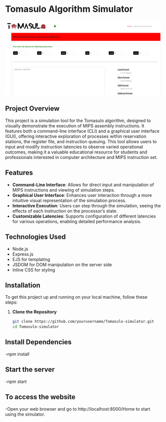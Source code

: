 # Tomasulo Algorithm Simulator
![Simulation Example](Project/Project/Images/view.png)

## Project Overview
This project is a simulation tool for the Tomasulo algorithm, designed to visually demonstrate the execution of MIPS assembly instructions. It features both a command-line interface (CLI) and a graphical user interface (GUI), offering interactive exploration of processes within reservation stations, the register file, and instruction queuing. This tool allows users to input and modify instruction latencies to observe varied operational outcomes, making it a valuable educational resource for students and professionals interested in computer architecture and MIPS instruction set.

## Features
- **Command-Line Interface**: Allows for direct input and manipulation of MIPS instructions and viewing of simulation steps.
- **Graphical User Interface**: Enhances user interaction through a more intuitive visual representation of the simulation process.
- **Interactive Execution**: Users can step through the simulation, seeing the effects of each instruction on the processor’s state.
- **Customizable Latencies**: Supports configuration of different latencies for various operations, enabling detailed performance analysis.

## Technologies Used
- Node.js
- Express.js
- EJS for templating
- JSDOM for DOM manipulation on the server side
- Inline CSS for styling

## Installation

To get this project up and running on your local machine, follow these steps:

1. **Clone the Repository**
   ```bash
   git clone https://github.com/yourusername/Tomasulo-simulator.git
   cd Tomasulo-simulator

## Install Dependencies 
-npm install

## Start the server
-npm start

## To access the website 
-Open your web browser and go to http://localhost:8000/Home to start using the simulator.




   
